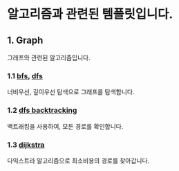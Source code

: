 # 알고리즘과 관련된 템플릿입니다.

## 1. Graph
그래프와 관련된 알고리즘입니다.

### 1.1 [bfs](/Algorithm/Graph/bfs.py), [dfs](/Algorithm/Graph/dfs.py)
너비우선, 깊이우선 탐색으로 그래프를 탐색합니다.

### 1.2 [dfs backtracking](/Algorithm/Graph/dfsAllPath.py)
백트래킹을 사용하여, 모든 경로를 확인합니다.

### 1.3 [dijkstra](/Algorithm/Graph/dijkstra.py)
다익스트라 알고리즘으로 최소비용의 경로를 찾아갑니다.